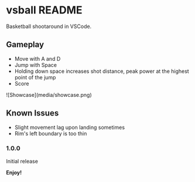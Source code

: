 # vsball README

Basketball shootaround in VSCode.

## Gameplay

- Move with A and D
- Jump with Space
- Holding down space increases shot distance, peak power at the highest point of the jump
- Score

\!\[Showcase\]\(media/showcase.png\)

## Known Issues

- Slight movement lag upon landing sometimes
- Rim's left boundary is too thin

### 1.0.0

Initial release

**Enjoy!**
